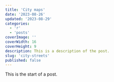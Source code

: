 ```yaml
---
title: 'City maps'
date: '2023-08-26'
updated: '2023-08-29'
categories:
  - 'r'
  - 'posts'
coverImage: ''
coverWidth: 16
coverHeight: 9
description: This is a description of the post.
slug: 'city-streets'
published: false
---
```


This is the start of a post.
